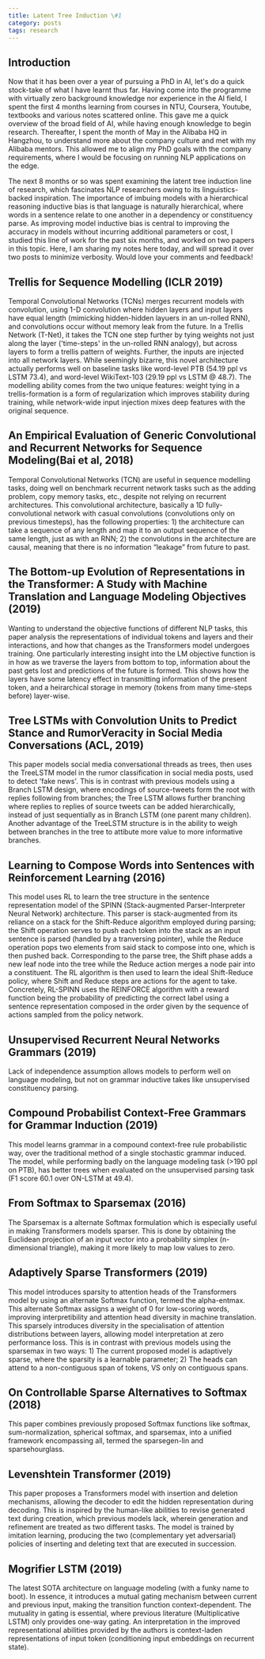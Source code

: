 ```yaml
---
title: Latent Tree Induction \#1
category: posts
tags: research
---
```


## Introduction
Now that it has been over a year of pursuing a PhD in AI, let's do a quick stock-take of what I have learnt thus far. Having come into the programme with virtually zero background knowledge nor experience in the AI field, I spent the first 4 months learning from courses in NTU, Coursera, Youtube, textbooks and various notes scattered online. This gave me a quick overview of the broad field of AI, while having enough knowledge to begin research. Thereafter, I spent the month of May in the Alibaba HQ in Hangzhou, to understand more about the company culture and met with my Alibaba mentors. This allowed me to align my PhD goals with the company requirements, where I would be focusing on running NLP applications on the edge.

The next 8 months or so was spent examining the latent tree induction line of research, which fascinates NLP researchers owing to its linguistics-backed inspiration. The importance of imbuing models with a hierarchical reasoning inductive bias is that language is naturally hierarchical, where words in a sentence relate to one another in a dependency or constituency parse. As improving model inductive bias is central to improving the accuracy in models without incurring additional parameters or cost, I studied this line of work for the past six months, and worked on two papers in this topic. Here, I am sharing my notes here today, and will spread it over two posts to minimize verbosity. Would love your comments and feedback!

## Trellis for Sequence Modelling (ICLR 2019)
Temporal Convolutional Networks (TCNs) merges recurrent models with convolution, using 1-D convolution where hidden layers and input layers have equal length (mimicking hidden-hidden layuers in an un-rolled RNN), and convolutions occur without memory leak from the future. In a Trellis Network (T-Net), it takes the TCN one step further by tying weights not just along the layer ('time-steps' in the un-rolled RNN analogy), but across layers to form a trellis pattern of weights. Further, the inputs are injected into all network layers. While seemingly bizarre, this novel architecture actually performs well on baseline tasks like word-level PTB (54.19 ppl vs LSTM 73.4),  and word-level WikiText-103 (29.19 ppl vs LSTM @ 48.7). The modelling ability comes from the two unique features: weight tying in a trellis-formation is a form of regularization which improves stability during training, while network-wide input injection mixes deep features with the original sequence. 

## An Empirical Evaluation of Generic Convolutional and Recurrent Networks for Sequence Modeling(Bai et al, 2018)
Temporal Convolutional Networks (TCN) are useful in sequence modelling tasks, doing well on benchmark recurrent network tasks such as the adding problem, copy memory tasks, etc., despite not relying on recurrent architectures. This convolutional architecture, basically a 1D fully-convolutional network with casual convolutions (convolutions only on previous timesteps), has the following properties: 1) the architecture can take a sequence of any length and map it to an output sequence of the same length, just as with an RNN; 2) the convolutions in the architecture are causal, meaning that there is no information “leakage” from future to past.

## The Bottom-up Evolution of Representations in the Transformer: A Study with Machine Translation and Language Modeling Objectives (2019)
Wanting to understand the objective functions of different NLP tasks, this paper analysis the representations of individual tokens and layers and their interactions, and how that changes as the Transformers model undergoes training. One particularly interesting insight into the LM objective function is in how as we traverse the layers from bottom to top, information about the past gets lost and predictions of the future is formed. This shows how the layers have some latency effect in transmitting information of the present token, and a heirarchical storage in memory (tokens from many time-steps before) layer-wise.

## Tree LSTMs with Convolution Units to Predict Stance and RumorVeracity in Social Media Conversations (ACL, 2019)
This paper models social media conversational threads as trees, then uses the TreeLSTM model in the rumor classification in social media posts, used to detect 'fake news'. This is in contrast with previous models using a Branch LSTM design, where encodings of source-tweets form the root with replies following from branches; the Tree LSTM allows further branching where replies to replies of source tweets can be added hierarchically, instead of just sequentially as in Branch LSTM (one parent many children). Another advantage of the TreeLSTM structure is in the ability to weigh between branches in the tree to attibute more value to more informative branches.

## Learning to Compose Words into Sentences with Reinforcement Learning (2016)
This model uses RL to learn the tree structure in the sentence representation model of the SPINN (Stack-augmented Parser-Interpreter Neural Network) architecture. This parser is stack-augmented from its reliance on a stack for the Shift-Reduce algorithm employed during parsing; the Shift operation serves to push each token into the stack as an input sentence is parsed (handled by a tranversing pointer), while the Reduce operation pops two elements from said stack to compose into one, which is then pushed back. Corresponding to the parse tree, the Shift phase adds a new leaf node into the tree while the Reduce action merges a node pair into a constituent. The RL algorithm is then used to learn the ideal Shift-Reduce policy, where Shift and Reduce steps are actions for the agent to take. Concretely, RL-SPINN uses the REINFORCE algorithm with a reward function being the probability of predicting the correct label using a sentence representation composed in the order given by the sequence of actions sampled from the policy network.

## Unsupervised Recurrent Neural Networks Grammars (2019)
Lack of independence assumption allows models to perform well on language modeling, but not on grammar inductive takes like unsupervised constituency parsing.

## Compound Probabilist Context-Free Grammars for Grammar Induction (2019)
This model learns grammar in a compound context-free rule probabilistic way, over the traditional method of a single stochastic grammar induced. The model, while performing badly on the language modeling task (>190 ppl on PTB),  has better trees when evaluated on the unsupervised parsing task (F1 score 60.1 over ON-LSTM at 49.4).

## From Softmax to Sparsemax (2016)
The Sparsemax is a alternate Softmax formulation which is especially useful in making Transformers models sparser. This is done by obtaining the Euclidean projection of an input vector into a probability simplex (n-dimensional triangle), making it more likely to map low values to zero.

## Adaptively Sparse Transformers (2019)
This model introduces sparsity to attention heads of the Transformers model by using an alternate Softmax function, termed the alpha-entmax. This alternate Softmax assigns a weight of 0 for low-scoring words, improving interpretibility and attention head diversity in machine translation. This sparsely introduces diversity in the specialisation of attention distributions between layers, allowing model interpretation at zero performance loss. This is in contrast with previous models using the sparsemax in two ways: 1) The current proposed model is adaptively sparse, where the sparsity is a learnable parameter; 2) The heads can attend to a non-contiguous span of tokens, VS only on contiguous spans.

## On Controllable Sparse Alternatives to Softmax (2018)
This paper combines previously proposed Softmax functions like softmax, sum-normalization, spherical softmax, and sparsemax, into a unified framework encompassing all, termed the sparsegen-lin and sparsehourglass.

## Levenshtein Transformer (2019)
This paper proposes a Transformers model with insertion and deletion mechanisms, allowing the decoder to edit the hidden representation during decoding. This is inspired by the human-like abilities to revise generated text during creation, which previous models lack, wherein generation and refinement are treated as two different tasks. The model is trained by imitation learning, producing the two (complementary yet adversarial) policies of inserting and deleting text that are executed in succession.

## Mogrifier LSTM (2019)
The latest SOTA architecture on language modeling (with a funky name to boot). In essence, it introduces a mutual gating mechanism between current and previous input, making the transition function context-dependent. The mutuality in gating is essential, where previous literature (Multiplicative LSTM) only provides one-way gating. An interpretation in the improved representational abilities provided by the authors is context-laden representations of input token (conditioning input embeddings on recurrent state).
